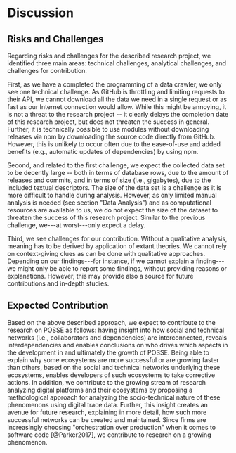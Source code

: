 # Discussion

## Risks and Challenges

Regarding risks and challenges for the described research project, we identified
three main areas: technical challenges, analytical challenges, and challenges
for contribution.

First, as we have a completed the programming of a data crawler, we only see one
technical challenge. As GitHub is throttling and limiting requests to their API,
we cannot download all the data we need in a single request or as fast as our
Internet connection would allow. While this might be annoying, it is not a
threat to the research project -- it clearly delays the completion date of this
research project, but does not threaten the success in general. Further, it is
technically possible to use modules without downloading releases via npm by
downloading the source code directly from GitHub. However, this is unlikely to
occur often due to the ease-of-use and added benefits (e.g., automatic updates
of dependencies) by using npm.

Second, and related to the first challenge, we expect the collected data set to
be decently large -- both in terms of database rows, due to the amount of
releases and commits, and in terms of size (i.e., gigabytes), due to the
included textual descriptors. The size of the data set is a challenge as it is
more difficult to handle during analysis. However, as only limited manual
analysis is needed (see section "Data Analysis") and as computational resources
are available to us, we do not expect the size of the dataset to threaten the
success of this research project. Similar to the previous challenge, we---at
worst---only expect a delay.

Third, we see challenges for our contribution. Without a qualitative analysis,
meaning has to be derived by application of extant theories. We cannot rely on
context-giving clues as can be done with qualitative approaches. Depending on
our findings---for instance, if we cannot explain a finding---we might only be
able to report some findings, without providing reasons or explanations.
However, this may provide also a source for future contributions and in-depth
studies.

## Expected Contribution

Based on the above described approach, we expect to contribute to the research
on POSSE as follows: having insight into how social and technical networks
(i.e., collaborators and dependencies) are interconnected, reveals
interdependencies and enables conclusions on who drives which aspects in the
development in and ultimately the growth of POSSE. Being able to explain why
some ecosystems are more successful or are growing faster than others, based on
the social and technical networks underlying these ecosystems, enables
developers of such ecosystems to take corrective actions. In addition, we
contribute to the growing stream of research analyzing digital platforms and
their ecosystems by proposing a methdological approach for analyzing the
socio-technical nature of these phenomenons using digital trace data. Further,
this insight creates an avenue for future research, explaining in more detail,
how such more successful networks can be created and maintained. Since firms are
increasingly choosing "orchestration over production" when it comes to software
code [@Parker2017], we contribute to research on a growing phenomenon.
<!--TODO-->
